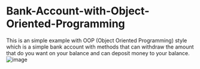 # Bank-Account-with-Object-Oriented-Programming
This is an simple example with OOP (Object Oriented Programming) style which is a simple bank account with methods that can withdraw the amount that do you want on your balance and can deposit money to your balance.
![image](https://cdn.discordapp.com/attachments/697056555421532239/706850135757291550/Screenshot_from_2020-05-04_13-49-02.png)
